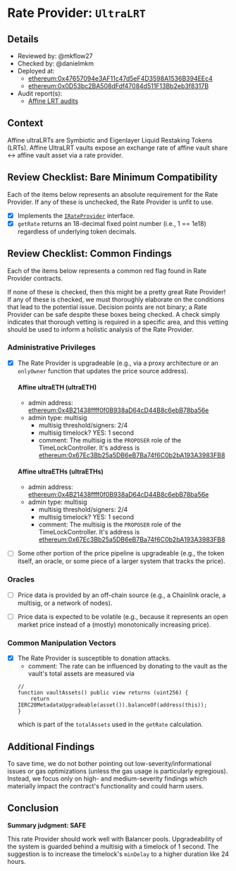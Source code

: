 # Rate Provider: `UltraLRT`

## Details
- Reviewed by: @mkflow27
- Checked by: @danielmkm
- Deployed at:
    - [ethereum:0x47657094e3AF11c47d5eF4D3598A1536B394EEc4](https://etherscan.io/address/0x47657094e3AF11c47d5eF4D3598A1536B394EEc4#readProxyContract)
    - [ethereum:0x0D53bc2BA508dFdf47084d511F13Bb2eb3f8317B](https://etherscan.io/address/0x0D53bc2BA508dFdf47084d511F13Bb2eb3f8317B)
- Audit report(s):
    - [Affine LRT audits](https://docs.affinedefi.com/security/audit-reports)

## Context
Affine ultraLRTs are Symbiotic and Eigenlayer Liquid Restaking Tokens (LRTs). Affine UltraLRT vaults expose an exchange rate of affine vault share <-> affine vault asset via a rate provider.

## Review Checklist: Bare Minimum Compatibility
Each of the items below represents an absolute requirement for the Rate Provider. If any of these is unchecked, the Rate Provider is unfit to use.

- [x] Implements the [`IRateProvider`](https://github.com/balancer/balancer-v2-monorepo/blob/bc3b3fee6e13e01d2efe610ed8118fdb74dfc1f2/pkg/interfaces/contracts/pool-utils/IRateProvider.sol) interface.
- [x] `getRate` returns an 18-decimal fixed point number (i.e., 1 == 1e18) regardless of underlying token decimals.

## Review Checklist: Common Findings
Each of the items below represents a common red flag found in Rate Provider contracts.

If none of these is checked, then this might be a pretty great Rate Provider! If any of these is checked, we must thoroughly elaborate on the conditions that lead to the potential issue. Decision points are not binary; a Rate Provider can be safe despite these boxes being checked. A check simply indicates that thorough vetting is required in a specific area, and this vetting should be used to inform a holistic analysis of the Rate Provider.

### Administrative Privileges
- [x] The Rate Provider is upgradeable (e.g., via a proxy architecture or an `onlyOwner` function that updates the price source address).
    #### Affine ultraETH (ultraETH)
    - admin address: [ethereum:0x4B21438ffff0f0B938aD64cD44B8c6ebB78ba56e](https://etherscan.io/address/0x4B21438ffff0f0B938aD64cD44B8c6ebB78ba56e)
    - admin type: multisig 
        - multisig threshold/signers: 2/4
        - multisig timelock? YES: 1 second
        - comment: The multisig is the `PROPOSER` role of the TimeLockController. It's address is [ethereum:0x67Ec3Bb25a5DB6eB7Ba74f6C0b2bA193A3983FB8](https://etherscan.io/address/0x67Ec3Bb25a5DB6eB7Ba74f6C0b2bA193A3983FB8#readProxyContract)
    #### Affine ultraETHs (ultraETHs)
    - admin address: [ethereum:0x4B21438ffff0f0B938aD64cD44B8c6ebB78ba56e](https://etherscan.io/address/0x4B21438ffff0f0B938aD64cD44B8c6ebB78ba56e)
    - admin type: multisig 
        - multisig threshold/signers: 2/4
        - multisig timelock? YES: 1 second
        - comment: The multisig is the `PROPOSER` role of the TimeLockController. It's address is [ethereum:0x67Ec3Bb25a5DB6eB7Ba74f6C0b2bA193A3983FB8](https://etherscan.io/address/0x67Ec3Bb25a5DB6eB7Ba74f6C0b2bA193A3983FB8#readProxyContract)

- [ ] Some other portion of the price pipeline is upgradeable (e.g., the token itself, an oracle, or some piece of a larger system that tracks the price).

### Oracles
- [ ] Price data is provided by an off-chain source (e.g., a Chainlink oracle, a multisig, or a network of nodes).

- [ ] Price data is expected to be volatile (e.g., because it represents an open market price instead of a (mostly) monotonically increasing price).

### Common Manipulation Vectors
- [x] The Rate Provider is susceptible to donation attacks.
    - comment: The rate can be influenced by donating to the vault as the vault's total assets are measured via
    ```solidity
    // 
    function vaultAssets() public view returns (uint256) {
        return IERC20MetadataUpgradeable(asset()).balanceOf(address(this));
    }
    ```
    which is part of the `totalAssets` used in the `getRate` calculation.

## Additional Findings
To save time, we do not bother pointing out low-severity/informational issues or gas optimizations (unless the gas usage is particularly egregious). Instead, we focus only on high- and medium-severity findings which materially impact the contract's functionality and could harm users.

## Conclusion
**Summary judgment: SAFE**

This rate Provider should work well with Balancer pools. Upgradeability of the system is guarded behind a multisig with a timelock of 1 second. The suggestion is to increase the timelock's `minDelay` to a higher duration like 24 hours.
